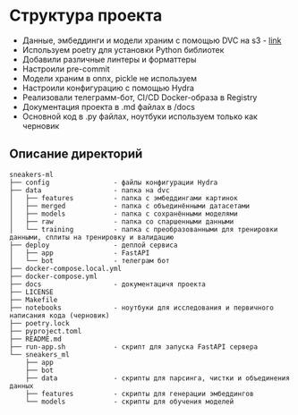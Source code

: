 # Структура проекта

- Данные, эмбеддинги и модели храним с помощью DVC на s3 - [link](https://console.cloud.yandex.ru/folders/b1gkpsnq6bd5s58dgqre/storage/buckets/sneakers-ml)
- Используем poetry для установки Python библиотек
- Добавили различные линтеры и форматтеры
- Настроили pre-commit
- Модели храним в onnx, pickle не используем
- Настроили конфигурацию с помощью Hydra
- Реализовали телеграмм-бот, CI/CD Docker-образа в Registry
- Документация проекта в .md файлах в /docs
- Основной код в .py файлах, ноутбуки используем только как черновик

## Описание директорий

```tree
sneakers-ml
├── config                - файлы конфигурации Hydra
├── data                  - папка на dvc
│   ├── features          - папка с эмбеддингами картинок
│   ├── merged            - папка с объединёнными датасетами
│   ├── models            - папка с сохранёнными моделями
│   ├── raw               - папка со спаршенными данными
│   └── training          - папка с преобразованными для тренировки данными, сплиты на тренировку и валидацию
├── deploy                - деплой сервиса
│   ├── app               - FastAPI
│   └── bot               - телеграм бот
├── docker-compose.local.yml
├── docker-compose.yml
├── docs                  - документацичя проекта
├── LICENSE
├── Makefile
├── notebooks             - ноутбуки для исследования и первичного написания кода (черновик)
├── poetry.lock
├── pyproject.toml
├── README.md
├── run-app.sh            - скрипт для запуска FastAPI сервера
└── sneakers_ml
    ├── app
    ├── bot
    ├── data              - скрипты для парсинга, чистки и объединения данных
    ├── features          - скрипты для генерации эмбеддингов
    └── models            - скрипты для обучения моделей
```
